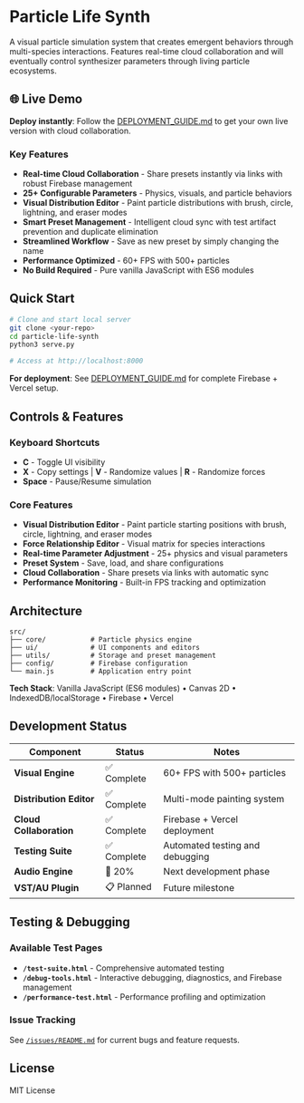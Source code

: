 # Particle Life Synth

A visual particle simulation system that creates emergent behaviors through multi-species interactions. Features real-time cloud collaboration and will eventually control synthesizer parameters through living particle ecosystems.

## 🌐 Live Demo

**Deploy instantly**: Follow the [DEPLOYMENT_GUIDE.md](DEPLOYMENT_GUIDE.md) to get your own live version with cloud collaboration.

### Key Features
- **Real-time Cloud Collaboration** - Share presets instantly via links with robust Firebase management
- **25+ Configurable Parameters** - Physics, visuals, and particle behaviors
- **Visual Distribution Editor** - Paint particle distributions with brush, circle, lightning, and eraser modes
- **Smart Preset Management** - Intelligent cloud sync with test artifact prevention and duplicate elimination
- **Streamlined Workflow** - Save as new preset by simply changing the name
- **Performance Optimized** - 60+ FPS with 500+ particles
- **No Build Required** - Pure vanilla JavaScript with ES6 modules

## Quick Start

```bash
# Clone and start local server
git clone <your-repo>
cd particle-life-synth
python3 serve.py

# Access at http://localhost:8000
```

**For deployment**: See [DEPLOYMENT_GUIDE.md](DEPLOYMENT_GUIDE.md) for complete Firebase + Vercel setup.

## Controls & Features

### Keyboard Shortcuts
- **C** - Toggle UI visibility
- **X** - Copy settings | **V** - Randomize values | **R** - Randomize forces
- **Space** - Pause/Resume simulation

### Core Features
- **Visual Distribution Editor** - Paint particle starting positions with brush, circle, lightning, and eraser modes
- **Force Relationship Editor** - Visual matrix for species interactions
- **Real-time Parameter Adjustment** - 25+ physics and visual parameters
- **Preset System** - Save, load, and share configurations
- **Cloud Collaboration** - Share presets via links with automatic sync
- **Performance Monitoring** - Built-in FPS tracking and optimization

## Architecture

```
src/
├── core/           # Particle physics engine
├── ui/             # UI components and editors
├── utils/          # Storage and preset management
├── config/         # Firebase configuration
└── main.js         # Application entry point
```

**Tech Stack**: Vanilla JavaScript (ES6 modules) • Canvas 2D • IndexedDB/localStorage • Firebase • Vercel

## Development Status

| Component | Status | Notes |
|-----------|--------|--------|
| **Visual Engine** | ✅ Complete | 60+ FPS with 500+ particles |
| **Distribution Editor** | ✅ Complete | Multi-mode painting system |
| **Cloud Collaboration** | ✅ Complete | Firebase + Vercel deployment |
| **Testing Suite** | ✅ Complete | Automated testing and debugging |
| **Audio Engine** | 🔄 20% | Next development phase |
| **VST/AU Plugin** | 📋 Planned | Future milestone |

## Testing & Debugging

### Available Test Pages
- **`/test-suite.html`** - Comprehensive automated testing
- **`/debug-tools.html`** - Interactive debugging, diagnostics, and Firebase management
- **`/performance-test.html`** - Performance profiling and optimization

### Issue Tracking
See [`/issues/README.md`](issues/README.md) for current bugs and feature requests.

## License

MIT License